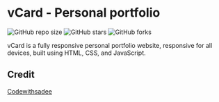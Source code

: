 # vCard - Personal portfolio

![GitHub repo size](https://img.shields.io/github/repo-size/shubhammurteli/vcard-personal-portfolio)
![GitHub stars](https://img.shields.io/github/stars/shubhammurteli/vcard-personal-portfolio?style=social)
![GitHub forks](https://img.shields.io/github/forks/shubhammurteli/vcard-personal-portfolio?style=social)

vCard is a fully responsive personal portfolio website, responsive for all devices, built using HTML, CSS, and JavaScript.

## Credit 

[Codewithsadee](https://github.com/codewithsadee)
